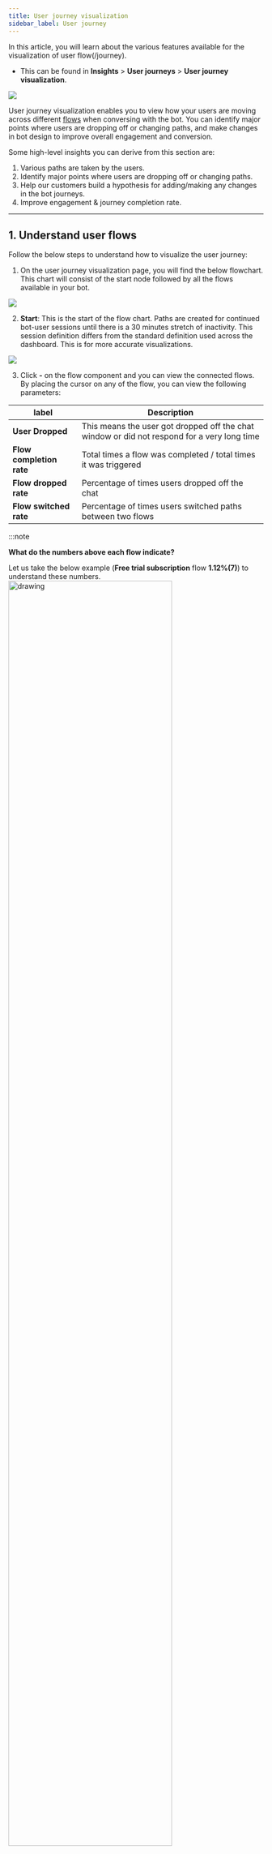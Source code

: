```yaml
---
title: User journey visualization
sidebar_label: User journey
---
```


In this article, you will learn about the various features available for the visualization of user flow(/journey).
- This can be found in **Insights** > **User journeys** > **User journey visualization**.

![](https://i.imgur.com/GPQooDP.png)


User journey visualization enables you to view how your users are moving across different [flows](https://docs.yellow.ai/docs/platform_concepts/studio/build/Flows/journeys) when conversing with the bot. You can identify major points where users are dropping off or changing paths, and make changes in bot design to improve overall engagement and conversion.


Some high-level insights you can derive from this section are:

1. Various paths are taken by the users.
2. Identify major points where users are dropping off or changing paths.
3. Help our customers build a hypothesis for adding/making any changes in the bot journeys.
4. Improve engagement & journey completion rate.


----------

## 1. Understand user flows

Follow the below steps to understand how to visualize the user journey: 


1. On the user journey visualization page, you will find the below flowchart. This chart will consist of the start node followed by all the flows available in your bot. 

![](https://i.imgur.com/jLqm2y7.png)

2. **Start**: This is the start of the flow chart. Paths are created for continued bot-user sessions until there is a 30 minutes stretch of inactivity. This session definition differs from the standard definition used across the dashboard. This is for more accurate visualizations. 

![](https://i.imgur.com/m1UlUv4.png)

3. Click **-** on the flow component and you can view the connected flows. By placing the cursor on any of the flow, you can view the following parameters: 



| label       | Description                                                                                  |
| ------------ | -------------------------------------------------------------------------------------------- |
| **User Dropped** | This means the user got dropped off the chat window or did not respond for a very long time |
|**Flow completion rate**|Total times a flow was completed / total times it was triggered|
|**Flow dropped rate**|Percentage of times users dropped off the chat|
|**Flow switched rate** |Percentage of times users switched paths between two flows|

:::note

**What do the numbers above each flow indicate?**

Let us take the below example (**Free trial subscription** flow **1.12%(7)**) to understand these numbers. 
<img src="https://i.imgur.com/ZXkkCi5.png" alt="drawing" width="80%"/>


This means, out of 100% of the sessions which got triggered on the chat, 1.12 % (~ 7) times people went to the Free trial subscription flow directly after starting the session.
* This does not mean 7 users went through this flow. 
* This also does not mean that only 7 times the  Free trial subscription flow was triggered. 
* The flow was triggered 7 times directly after starting the session. This does not include the numbers for cases where this flow was triggered at a later stage.
:::

### 1.1 View steps inside the flow


This modal helps you visualize how users have moved from one step to another inside a flow, and where they have dropped off, switched, or completed their flow. The option **View steps** can be accessed below each flow when that respective flow is open. 

<img src="https://i.imgur.com/0yv7SxV.png" alt="drawing" width="80%"/>

This chart indicates the path taken after entering this flow, following can be monitored by the components within:

1. **Flow switched**: This means the user switched from flow A to flow B.
2. **Flow completed**: This denotes the completion of the flow. It might take longer for certain users to complete the flow based on the steps in the flow and their responses to it.
3. **User dropped**: This means the user got dropped off the chat window or did not respond for a very long time.

![](https://i.imgur.com/QFfzzEQ.png)

------

## 2. Visualization insights

Widget with actionable insights around good/poor performing flows, and steps with maximum drop-offs, switches, and agent transfers. 
- This is to automate the analysis of Journey Visualisation and help you identify areas of concern quickly, to improve bot performance. 
- You can further analyze the flows/steps highlighted and visit Builder to make necessary bot design changes. You can also check week-on-week improvement numbers to understand the impact of the changes made. 
- The analysis of user journey visualization has been automated to provide direct actionable insights, available on the right side of the section.

![](https://i.imgur.com/Cj46e5s.png)

1. View insights of the following by selecting a value:
    * **Poor performing flows**
    * **Good performing flows**
    * **Steps with maximum drop off’s**
    * **Steps with maximum journey switches**
    * **Steps with maximum agent transfers**


2. The related steps and flows along with their relevant data points would be listed out 
    - Take an example of **Steps with maximum drop offs**. The step names along with their related flow names are listed for which the drop-off rate is high.
    <img src="https://i.imgur.com/N9o97iU.png" alt="drawing" width="80%"/>
    - Select any of the flow names. For example - Quick replies.
    <img src="https://i.imgur.com/UKXjx9H.png" alt="drawing" width="80%"/>
    - You will reach the steps inside the floor model where you can see how the users have traversed within that particular flow.
    - The step with the highest drop rate is highlighted for quick and easy reference.
    <img src="https://i.imgur.com/x3z01fI.png" alt="drawing" width="100%"/>
    -  Click **Show steps** on top right to get redirected to **Studio** > **Builder** to make necessary changes in the flow design.
    <img src="https://i.imgur.com/lHb8Ko9.png" alt="drawing" width="80%"/>



:::note

Important pointers about the visualization section: 

- This can be viewed for all channels or the active channels on your bot. 

![](https://i.imgur.com/jE0qcDE.png)

- This can be viewed for a specific range of dates. 

![](https://i.imgur.com/tpjMXBl.png)

- The data is distributed on a ***session level***.
- Individual user paths cannot be visualized here.
- All the numbers mentioned inside the black boxes denote the number of ***user hits and not the unique users***.
- journeyVizOther(~3.12%) is the number of hits where paths did not follow any pattern.


![](https://i.imgur.com/RBM5nLL.png)
:::


